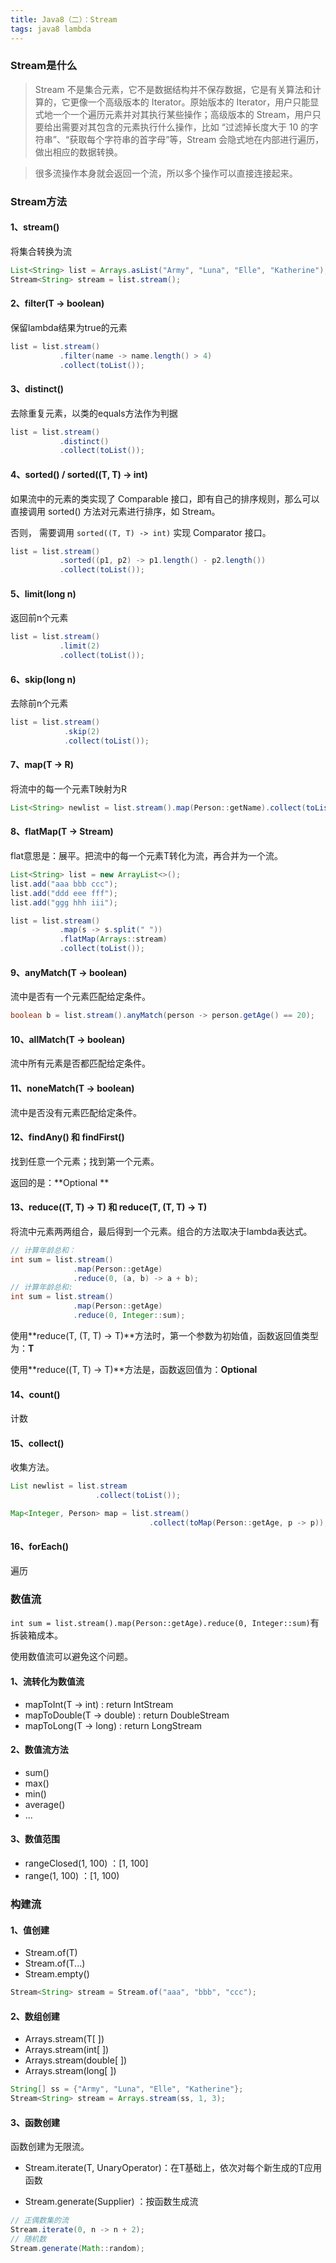 ```yaml
---
title: Java8（二）：Stream
tags: java8 lambda
---
```


### Stream是什么

> Stream 不是集合元素，它不是数据结构并不保存数据，它是有关算法和计算的，它更像一个高级版本的 Iterator。原始版本的 Iterator，用户只能显式地一个一个遍历元素并对其执行某些操作；高级版本的 Stream，用户只要给出需要对其包含的元素执行什么操作，比如 “过滤掉长度大于 10 的字符串”、“获取每个字符串的首字母”等，Stream 会隐式地在内部进行遍历，做出相应的数据转换。

> 很多流操作本身就会返回一个流，所以多个操作可以直接连接起来。



### Stream方法

#### 1、stream()

将集合转换为流

```java
List<String> list = Arrays.asList("Army", "Luna", "Elle", "Katherine");
Stream<String> stream = list.stream();
```

#### 2、filter(T -> boolean)

保留lambda结果为true的元素

```java
list = list.stream()
           .filter(name -> name.length() > 4)
           .collect(toList());
```

#### 3、distinct()

去除重复元素，以类的equals方法作为判据

```java
list = list.stream()
           .distinct()
           .collect(toList());
```

#### 4、sorted() / sorted((T, T) -> int)

如果流中的元素的类实现了 Comparable 接口，即有自己的排序规则，那么可以直接调用 sorted() 方法对元素进行排序，如 Stream<Integer>。

否则， 需要调用 `sorted((T, T) -> int)` 实现 Comparator 接口。

```java
list = list.stream()
           .sorted((p1, p2) -> p1.length() - p2.length())
           .collect(toList());
```

#### 5、limit(long n)

返回前n个元素

```java
list = list.stream()
           .limit(2)
           .collect(toList());
```

#### 6、skip(long n)

去除前n个元素

```java
list = list.stream()
            .skip(2)
            .collect(toList());
```

#### 7、map(T -> R)

将流中的每一个元素T映射为R

```java
List<String> newlist = list.stream().map(Person::getName).collect(toList());
```

#### 8、flatMap(T -> Stream<R>)

flat意思是：展平。把流中的每一个元素T转化为流，再合并为一个流。

```java
List<String> list = new ArrayList<>();
list.add("aaa bbb ccc");
list.add("ddd eee fff");
list.add("ggg hhh iii");

list = list.stream()
           .map(s -> s.split(" "))
           .flatMap(Arrays::stream)
           .collect(toList());
```

#### 9、anyMatch(T -> boolean)

流中是否有一个元素匹配给定条件。

```java
boolean b = list.stream().anyMatch(person -> person.getAge() == 20);
```

#### 10、allMatch(T -> boolean)

流中所有元素是否都匹配给定条件。

#### 11、noneMatch(T -> boolean)

流中是否没有元素匹配给定条件。

#### 12、findAny() 和 findFirst()

找到任意一个元素；找到第一个元素。

返回的是：**Optional<T> **

#### 13、reduce((T, T) -> T) 和 reduce(T, (T, T) -> T)

将流中元素两两组合，最后得到一个元素。组合的方法取决于lambda表达式。

```java
// 计算年龄总和：
int sum = list.stream()
              .map(Person::getAge)
              .reduce(0, (a, b) -> a + b);
// 计算年龄总和:
int sum = list.stream()
              .map(Person::getAge)
              .reduce(0, Integer::sum);
```

使用**reduce(T, (T, T) -> T)**方法时，第一个参数为初始值，函数返回值类型为：**T**

使用**reduce((T, T) -> T)**方法是，函数返回值为：**Optional<T>**

#### 14、count()

计数

#### 15、collect()

收集方法。

```java
List newlist = list.stream
                   .collect(toList());

Map<Integer, Person> map = list.stream()
                               .collect(toMap(Person::getAge, p -> p));
```

#### 16、forEach()

遍历



### 数值流

`int sum = list.stream().map(Person::getAge).reduce(0, Integer::sum)`有拆装箱成本。

使用数值流可以避免这个问题。

#### 1、流转化为数值流

- mapToInt(T -> int) : return IntStream
- mapToDouble(T -> double) : return DoubleStream
- mapToLong(T -> long) : return LongStream

#### 2、数值流方法

- sum()
- max()
- min()
- average() 
- ...

#### 3、数值范围

- rangeClosed(1, 100) ：[1, 100]
- range(1, 100) ：[1, 100)



### 构建流

#### 1、值创建

- Stream.of(T)
- Stream.of(T...)
- Stream.empty()

```java
Stream<String> stream = Stream.of("aaa", "bbb", "ccc");
```

#### 2、数组创建

- Arrays.stream(T[ ])
- Arrays.stream(int[ ])
- Arrays.stream(double[ ])
- Arrays.stream(long[ ])

```java
String[] ss = {"Army", "Luna", "Elle", "Katherine"};
Stream<String> stream = Arrays.stream(ss, 1, 3);
```

#### 3、函数创建

函数创建为无限流。

- 
  Stream.iterate(T, UnaryOperator<T>)：在T基础上，依次对每个新生成的T应用函数
  
- Stream.generate(Supplier<T>) ：按函数生成流

```java
// 正偶数集的流
Stream.iterate(0, n -> n + 2);
// 随机数
Stream.generate(Math::random);
```